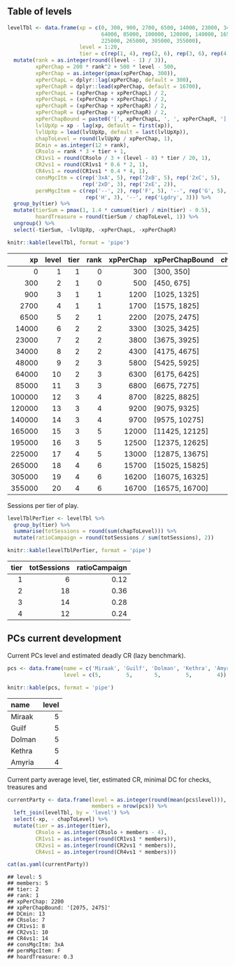 ## Table of levels

``` r
levelTbl <- data.frame(xp = c(0, 300, 900, 2700, 6500, 14000, 23000, 34000, 48000,
                              64000, 85000, 100000, 120000, 140000, 165000, 195000,
                              225000, 265000, 305000, 355000),
                       level = 1:20,
                       tier = c(rep(1, 4), rep(2, 6), rep(3, 6), rep(4, 4))) %>% 
  mutate(rank = as.integer(round((level - 1) / 3)),
         xpPerChap = 200 * rank^2 + 500 * level - 500,
         xpPerChap = as.integer(pmax(xpPerChap, 300)),
         xpPerChapL = dplyr::lag(xpPerChap, default = 300),
         xpPerChapR = dplyr::lead(xpPerChap, default = 16700),
         xpPerChapL = (xpPerChap + xpPerChapL) / 2,
         xpPerChapL = (xpPerChap + xpPerChapL) / 2,
         xpPerChapR = (xpPerChap + xpPerChapR) / 2,
         xpPerChapR = (xpPerChap + xpPerChapR) / 2,
         xpPerChapBound = paste0('[', xpPerChapL, ', ', xpPerChapR, ']'),
         lvlUpXp = xp - lag(xp, default = first(xp)),
         lvlUpXp = lead(lvlUpXp, default = last(lvlUpXp)),
         chapToLevel = round(lvlUpXp / xpPerChap, 1),
         DCmin = as.integer(12 + rank),
         CRsolo = rank * 3 + tier + 1,
         CR1vs1 = round(CRsolo / 3 + (level - 8) * tier / 20, 1),
         CR2vs1 = round(CR1vs1 * 0.6 * 2, 1),
         CR4vs1 = round(CR1vs1 * 0.4 * 4, 1),
         consMgcItm = c(rep('3xA', 5), rep('2xB', 5), rep('2xC', 5),
                        rep('2xD', 3), rep('2xE', 2)),
         permMgcItem = c(rep('--', 2), rep('F', 5), '--', rep('G', 5),
                         rep('H', 3), '--', rep('Lgdry', 3))) %>%
  group_by(tier) %>%
  mutate(tierSum = pmax(1, 1.4 * cumsum(tier) / min(tier) - 0.5),
         hoardTreasure = round(tierSum / chapToLevel, 1)) %>%
  ungroup() %>%
  select(-tierSum, -lvlUpXp, -xpPerChapL, -xpPerChapR)

knitr::kable(levelTbl, format = 'pipe')
```

|     xp | level | tier | rank | xpPerChap | xpPerChapBound   | chapToLevel | DCmin | CRsolo | CR1vs1 | CR2vs1 | CR4vs1 | consMgcItm | permMgcItem | hoardTreasure |
|---:|---:|---:|---:|-----:|:-------|------:|---:|---:|---:|---:|---:|:-----|:------|------:|
|      0 |     1 |    1 |    0 |       300 | \[300, 350\]     |         1.0 |    12 |      2 |    0.3 |    0.4 |    0.5 | 3xA        | –           |           1.0 |
|    300 |     2 |    1 |    0 |       500 | \[450, 675\]     |         1.2 |    12 |      2 |    0.4 |    0.5 |    0.6 | 3xA        | –           |           1.9 |
|    900 |     3 |    1 |    1 |      1200 | \[1025, 1325\]   |         1.5 |    13 |      5 |    1.4 |    1.7 |    2.2 | 3xA        | F           |           2.5 |
|   2700 |     4 |    1 |    1 |      1700 | \[1575, 1825\]   |         2.2 |    13 |      5 |    1.5 |    1.8 |    2.4 | 3xA        | F           |           2.3 |
|   6500 |     5 |    2 |    1 |      2200 | \[2075, 2475\]   |         3.4 |    13 |      6 |    1.7 |    2.0 |    2.7 | 3xA        | F           |           0.3 |
|  14000 |     6 |    2 |    2 |      3300 | \[3025, 3425\]   |         2.7 |    14 |      9 |    2.8 |    3.4 |    4.5 | 2xB        | F           |           0.9 |
|  23000 |     7 |    2 |    2 |      3800 | \[3675, 3925\]   |         2.9 |    14 |      9 |    2.9 |    3.5 |    4.6 | 2xB        | F           |           1.3 |
|  34000 |     8 |    2 |    2 |      4300 | \[4175, 4675\]   |         3.3 |    14 |      9 |    3.0 |    3.6 |    4.8 | 2xB        | –           |           1.5 |
|  48000 |     9 |    2 |    3 |      5800 | \[5425, 5925\]   |         2.8 |    15 |     12 |    4.1 |    4.9 |    6.6 | 2xB        | G           |           2.3 |
|  64000 |    10 |    2 |    3 |      6300 | \[6175, 6425\]   |         3.3 |    15 |     12 |    4.2 |    5.0 |    6.7 | 2xB        | G           |           2.4 |
|  85000 |    11 |    3 |    3 |      6800 | \[6675, 7275\]   |         2.2 |    15 |     13 |    4.8 |    5.8 |    7.7 | 2xC        | G           |           0.5 |
| 100000 |    12 |    3 |    4 |      8700 | \[8225, 8825\]   |         2.3 |    16 |     16 |    5.9 |    7.1 |    9.4 | 2xC        | G           |           1.0 |
| 120000 |    13 |    3 |    4 |      9200 | \[9075, 9325\]   |         2.2 |    16 |     16 |    6.1 |    7.3 |    9.8 | 2xC        | G           |           1.7 |
| 140000 |    14 |    3 |    4 |      9700 | \[9575, 10275\]  |         2.6 |    16 |     16 |    6.2 |    7.4 |    9.9 | 2xC        | H           |           2.0 |
| 165000 |    15 |    3 |    5 |     12000 | \[11425, 12125\] |         2.5 |    17 |     19 |    7.4 |    8.9 |   11.8 | 2xC        | H           |           2.6 |
| 195000 |    16 |    3 |    5 |     12500 | \[12375, 12625\] |         2.4 |    17 |     19 |    7.5 |    9.0 |   12.0 | 2xD        | H           |           3.3 |
| 225000 |    17 |    4 |    5 |     13000 | \[12875, 13675\] |         3.1 |    17 |     20 |    8.5 |   10.2 |   13.6 | 2xD        | –           |           0.3 |
| 265000 |    18 |    4 |    6 |     15700 | \[15025, 15825\] |         2.5 |    18 |     23 |    9.7 |   11.6 |   15.5 | 2xD        | Lgdry       |           0.9 |
| 305000 |    19 |    4 |    6 |     16200 | \[16075, 16325\] |         3.1 |    18 |     23 |    9.9 |   11.9 |   15.8 | 2xE        | Lgdry       |           1.2 |
| 355000 |    20 |    4 |    6 |     16700 | \[16575, 16700\] |         3.0 |    18 |     23 |   10.1 |   12.1 |   16.2 | 2xE        | Lgdry       |           1.7 |

Sessions per tier of play.

``` r
levelTblPerTier <- levelTbl %>%
  group_by(tier) %>%
  summarise(totSessions = round(sum(chapToLevel))) %>%
  mutate(ratioCampaign = round(totSessions / sum(totSessions), 2))

knitr::kable(levelTblPerTier, format = 'pipe')
```

| tier | totSessions | ratioCampaign |
|-----:|------------:|--------------:|
|    1 |           6 |          0.12 |
|    2 |          18 |          0.36 |
|    3 |          14 |          0.28 |
|    4 |          12 |          0.24 |

## PCs current development

Current PCs level and estimated deadly CR (lazy benchmark).

``` r
pcs <- data.frame(name = c('Miraak', 'Guilf', 'Dolman', 'Kethra', 'Amyria'),
                  level = c(5,        5,       5,        5,        4))

knitr::kable(pcs, format = 'pipe')
```

| name   | level |
|:-------|------:|
| Miraak |     5 |
| Guilf  |     5 |
| Dolman |     5 |
| Kethra |     5 |
| Amyria |     4 |

Current party average level, tier, estimated CR, minimal DC for checks,
treasures and

``` r
currentParty <- data.frame(level = as.integer(round(mean(pcs$level))),
                           members = nrow(pcs)) %>%
  left_join(levelTbl, by = 'level') %>%
  select(-xp, - chapToLevel) %>%
  mutate(tier = as.integer(tier),
         CRsolo = as.integer(CRsolo + members - 4),
         CR1vs1 = as.integer(round(CR1vs1 * members)),
         CR2vs1 = as.integer(round(CR2vs1 * members)),
         CR4vs1 = as.integer(round(CR4vs1 * members)))

cat(as.yaml(currentParty))
```

    ## level: 5
    ## members: 5
    ## tier: 2
    ## rank: 1
    ## xpPerChap: 2200
    ## xpPerChapBound: '[2075, 2475]'
    ## DCmin: 13
    ## CRsolo: 7
    ## CR1vs1: 8
    ## CR2vs1: 10
    ## CR4vs1: 14
    ## consMgcItm: 3xA
    ## permMgcItem: F
    ## hoardTreasure: 0.3

